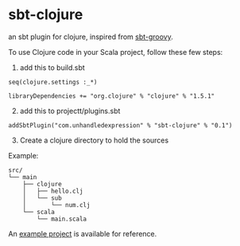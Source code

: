 sbt-clojure
===========

an sbt plugin for clojure, inspired from [sbt-groovy](https://github.com/fupelaqu/sbt-groovy).

To use Clojure code in your Scala project, follow these few steps:

1. add this to build.sbt

```
seq(clojure.settings :_*)

libraryDependencies += "org.clojure" % "clojure" % "1.5.1"
```

2. add this to projectt/plugins.sbt

```
addSbtPlugin("com.unhandledexpression" % "sbt-clojure" % "0.1")
```

3. Create a clojure directory to hold the sources

Example:

```
src/
└── main
    ├── clojure
    │   ├── hello.clj
    │   └── sub
    │       └── num.clj
    └── scala
        └── main.scala
```

An [example project](https://github.com/Geal/sbt-clojure-example) is available for reference.
